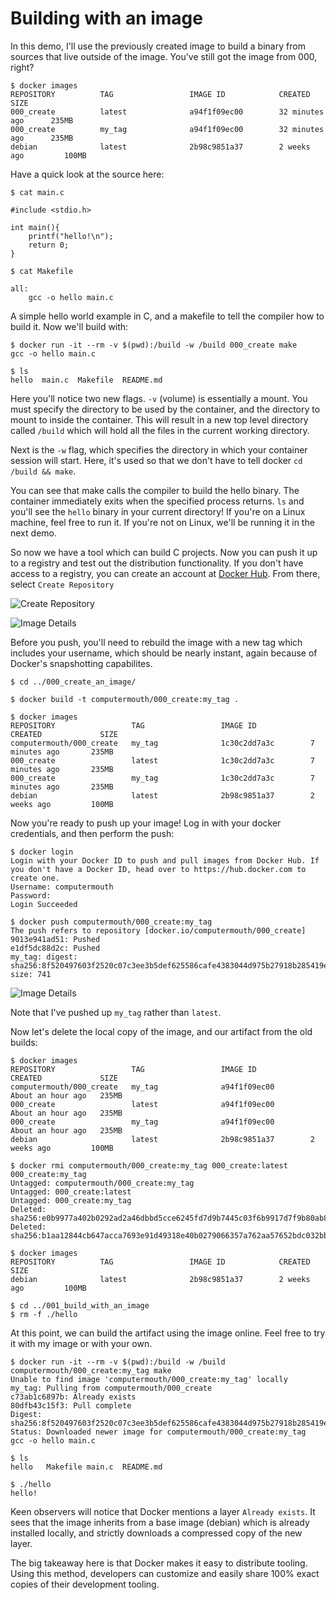 # Building with an image

In this demo, I'll use the previously created image to build a binary from sources that live outside of the image. You've still got the image from 000, right?

```
$ docker images
REPOSITORY          TAG                 IMAGE ID            CREATED             SIZE
000_create          latest              a94f1f09ec00        32 minutes ago      235MB
000_create          my_tag              a94f1f09ec00        32 minutes ago      235MB
debian              latest              2b98c9851a37        2 weeks ago         100MB
```

Have a quick look at the source here:
```
$ cat main.c 

#include <stdio.h>

int main(){
	printf("hello!\n");
	return 0;
}

$ cat Makefile 

all:
	gcc -o hello main.c

```

A simple hello world example in C, and a makefile to tell the compiler how to build it. Now we'll build with:

```
$ docker run -it --rm -v $(pwd):/build -w /build 000_create make
gcc -o hello main.c

$ ls
hello  main.c  Makefile  README.md
```

Here you'll notice two new flags. `-v` (volume) is essentially a mount. You must specify the directory to be used by the container, and the directory to mount to inside the container. This will result in a new top level directory called `/build` which will hold all the files in the current working directory.

Next is the `-w` flag, which specifies the directory in which your container session will start. Here, it's used so that we don't have to tell docker `cd /build && make`.

You can see that make calls the compiler to build the hello binary. The container immediately exits when the specified process returns. `ls` and you'll see the `hello` binary in your current directory! If you're on a Linux machine, feel free to run it. If you're not on Linux, we'll be running it in the next demo.

So now we have a tool which can build C projects. Now you can push it up to a registry and test out the distribution functionality. If you don't have access to a registry, you can create an account at [Docker Hub](https://hub.docker.com). From there, select `Create Repository`

![Create Repository](./2018-03-28--1522289410_891x537_scrot.png "Create Repository")

![Image Details](./2018-03-28--1522290229_564x621_scrot.png "Image Details")

Before you push, you'll need to rebuild the image with a new tag which includes your username, which should be nearly instant, again because of Docker's snapshotting capabilites.

```
$ cd ../000_create_an_image/

$ docker build -t computermouth/000_create:my_tag .

$ docker images
REPOSITORY                 TAG                 IMAGE ID            CREATED             SIZE
computermouth/000_create   my_tag              1c30c2dd7a3c        7 minutes ago       235MB
000_create                 latest              1c30c2dd7a3c        7 minutes ago       235MB
000_create                 my_tag              1c30c2dd7a3c        7 minutes ago       235MB
debian                     latest              2b98c9851a37        2 weeks ago         100MB
```

Now you're ready to push up your image! Log in with your docker credentials, and then perform the push:

```
$ docker login
Login with your Docker ID to push and pull images from Docker Hub. If you don't have a Docker ID, head over to https://hub.docker.com to create one.
Username: computermouth
Password: 
Login Succeeded

$ docker push computermouth/000_create:my_tag
The push refers to repository [docker.io/computermouth/000_create]
9013e941ad51: Pushed 
e1df5dc88d2c: Pushed 
my_tag: digest: sha256:8f520497603f2520c07c3ee3b5def625586cafe4383044d975b27918b285419e size: 741
```

![Image Details](./2018-03-28--1522290675_721x446_scrot.png "Image Details")

Note that I've pushed up `my_tag` rather than `latest`.

Now let's delete the local copy of the image, and our artifact from the old builds:

```
$ docker images
REPOSITORY                 TAG                 IMAGE ID            CREATED             SIZE
computermouth/000_create   my_tag              a94f1f09ec00        About an hour ago   235MB
000_create                 latest              a94f1f09ec00        About an hour ago   235MB
000_create                 my_tag              a94f1f09ec00        About an hour ago   235MB
debian                     latest              2b98c9851a37        2 weeks ago         100MB

$ docker rmi computermouth/000_create:my_tag 000_create:latest 000_create:my_tag
Untagged: computermouth/000_create:my_tag
Untagged: 000_create:latest
Untagged: 000_create:my_tag
Deleted: sha256:e0b9977a402b0292ad2a46dbbd5cce6245fd7d9b7445c03f6b9917d7f9b80ab8
Deleted: sha256:b1aa12844cb647acca7693e91d49318e40b0279066357a762aa57652bdc032bb

$ docker images
REPOSITORY          TAG                 IMAGE ID            CREATED             SIZE
debian              latest              2b98c9851a37        2 weeks ago         100MB

$ cd ../001_build_with_an_image
$ rm -f ./hello
```

At this point, we can build the artifact using the image online. Feel free to try it with my image or with your own.

```
$ docker run -it --rm -v $(pwd):/build -w /build computermouth/000_create:my_tag make
Unable to find image 'computermouth/000_create:my_tag' locally
my_tag: Pulling from computermouth/000_create
c73ab1c6897b: Already exists 
80dfb43c15f3: Pull complete 
Digest: sha256:8f520497603f2520c07c3ee3b5def625586cafe4383044d975b27918b285419e
Status: Downloaded newer image for computermouth/000_create:my_tag
gcc -o hello main.c

$ ls
hello   Makefile main.c  README.md

$ ./hello 
hello!
```

Keen observers will notice that Docker mentions a layer `Already exists`. It sees that the image inherits from a base image (debian) which is already installed locally, and strictly downloads a compressed copy of the new layer.

The big takeaway here is that Docker makes it easy to distribute tooling. Using this method, developers can customize and easily share 100% exact copies of their development tooling.
